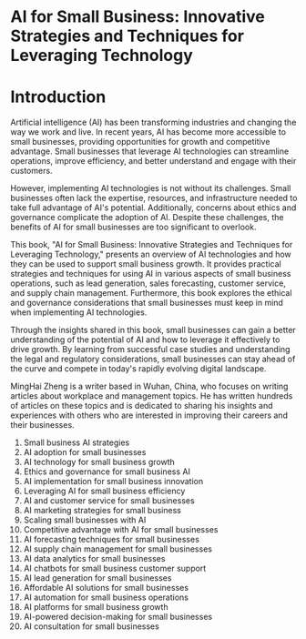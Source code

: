 # AI for Small Business: Innovative Strategies and Techniques for Leveraging Technology

# Introduction

Artificial intelligence (AI) has been transforming industries and changing the way we work and live. In recent years, AI has become more accessible to small businesses, providing opportunities for growth and competitive advantage. Small businesses that leverage AI technologies can streamline operations, improve efficiency, and better understand and engage with their customers.

However, implementing AI technologies is not without its challenges. Small businesses often lack the expertise, resources, and infrastructure needed to take full advantage of AI's potential. Additionally, concerns about ethics and governance complicate the adoption of AI. Despite these challenges, the benefits of AI for small businesses are too significant to overlook.

This book, "AI for Small Business: Innovative Strategies and Techniques for Leveraging Technology," presents an overview of AI technologies and how they can be used to support small business growth. It provides practical strategies and techniques for using AI in various aspects of small business operations, such as lead generation, sales forecasting, customer service, and supply chain management. Furthermore, this book explores the ethical and governance considerations that small businesses must keep in mind when implementing AI technologies.

Through the insights shared in this book, small businesses can gain a better understanding of the potential of AI and how to leverage it effectively to drive growth. By learning from successful case studies and understanding the legal and regulatory considerations, small businesses can stay ahead of the curve and compete in today's rapidly evolving digital landscape.

MingHai Zheng is a writer based in Wuhan, China, who focuses on writing articles about workplace and management topics. He has written hundreds of articles on these topics and is dedicated to sharing his insights and experiences with others who are interested in improving their careers and their businesses.



1. Small business AI strategies
2. AI adoption for small businesses
3. AI technology for small business growth
4. Ethics and governance for small business AI
5. AI implementation for small business innovation
6. Leveraging AI for small business efficiency
7. AI and customer service for small businesses
8. AI marketing strategies for small business
9. Scaling small businesses with AI
10. Competitive advantage with AI for small businesses
11. AI forecasting techniques for small businesses
12. AI supply chain management for small businesses
13. AI data analytics for small businesses
14. AI chatbots for small business customer support
15. AI lead generation for small businesses
16. Affordable AI solutions for small businesses
17. AI automation for small business operations
18. AI platforms for small business growth
19. AI-powered decision-making for small businesses
20. AI consultation for small businesses


